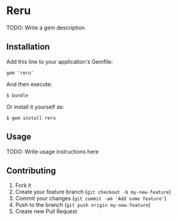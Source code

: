 # Reru

TODO: Write a gem description

## Installation

Add this line to your application's Gemfile:

    gem 'reru'

And then execute:

    $ bundle

Or install it yourself as:

    $ gem install reru

## Usage

TODO: Write usage instructions here

## Contributing

1. Fork it
2. Create your feature branch (`git checkout -b my-new-feature`)
3. Commit your changes (`git commit -am 'Add some feature'`)
4. Push to the branch (`git push origin my-new-feature`)
5. Create new Pull Request
